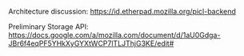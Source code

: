 Architecture discussion:
  https://id.etherpad.mozilla.org/picl-backend

Preliminary Storage API:
  https://docs.google.com/a/mozilla.com/document/d/1aU0Gdga-JBr6f4eqPF5YHkXyGYXtWCP7lTLJThjG3KE/edit#
